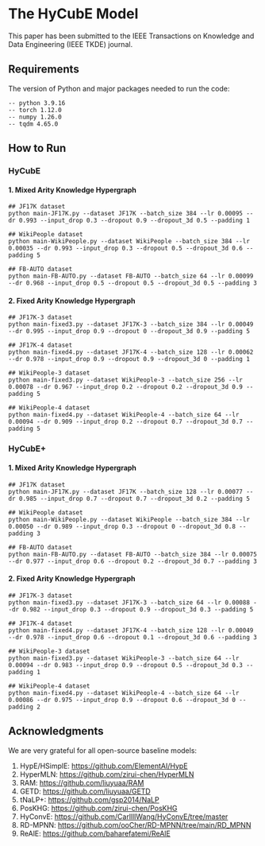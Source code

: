 # The HyCubE Model
This paper has been submitted to the IEEE Transactions on Knowledge and Data Engineering (IEEE TKDE) journal.



## Requirements
The version of Python and major packages needed to run the code:
   
    -- python 3.9.16
    -- torch 1.12.0
    -- numpy 1.26.0
    -- tqdm 4.65.0



## How to Run

### HyCubE

#### 1. Mixed Arity Knowledge Hypergraph
```
## JF17K dataset
python main-JF17K.py --dataset JF17K --batch_size 384 --lr 0.00095 --dr 0.993 --input_drop 0.3 --dropout 0.9 --dropout_3d 0.5 --padding 1

## WikiPeople dataset
python main-WikiPeople.py --dataset WikiPeople --batch_size 384 --lr 0.00035 --dr 0.993 --input_drop 0.3 --dropout 0.5 --dropout_3d 0.6 --padding 5

## FB-AUTO dataset
python main-FB-AUTO.py --dataset FB-AUTO --batch_size 64 --lr 0.00099 --dr 0.968 --input_drop 0.5 --dropout 0.5 --dropout_3d 0.5 --padding 3
```

#### 2. Fixed Arity Knowledge Hypergraph
```
## JF17K-3 dataset
python main-fixed3.py --dataset JF17K-3 --batch_size 384 --lr 0.00049 --dr 0.995 --input_drop 0.9 --dropout 0 --dropout_3d 0.9 --padding 5

## JF17K-4 dataset
python main-fixed4.py --dataset JF17K-4 --batch_size 128 --lr 0.00062 --dr 0.978 --input_drop 0.9 --dropout 0.9 --dropout_3d 0 --padding 1

## WikiPeople-3 dataset
python main-fixed3.py --dataset WikiPeople-3 --batch_size 256 --lr 0.00078 --dr 0.967 --input_drop 0.2 --dropout 0.2 --dropout_3d 0.9 --padding 5

## WikiPeople-4 dataset
python main-fixed4.py --dataset WikiPeople-4 --batch_size 64 --lr 0.00094 --dr 0.909 --input_drop 0.2 --dropout 0.7 --dropout_3d 0.7 --padding 5
```



### HyCubE+

#### 1. Mixed Arity Knowledge Hypergraph
```
## JF17K dataset
python main-JF17K.py --dataset JF17K --batch_size 128 --lr 0.00077 --dr 0.985 --input_drop 0.7 --dropout 0.7 --dropout_3d 0.2 --padding 5

## WikiPeople dataset
python main-WikiPeople.py --dataset WikiPeople --batch_size 384 --lr 0.00050 --dr 0.989 --input_drop 0.3 --dropout 0 --dropout_3d 0.8 --padding 3

## FB-AUTO dataset
python main-FB-AUTO.py --dataset FB-AUTO --batch_size 384 --lr 0.00075 --dr 0.977 --input_drop 0.6 --dropout 0.2 --dropout_3d 0.7 --padding 3
```

#### 2. Fixed Arity Knowledge Hypergraph
```
## JF17K-3 dataset
python main-fixed3.py --dataset JF17K-3 --batch_size 64 --lr 0.00088 --dr 0.982 --input_drop 0.3 --dropout 0.9 --dropout_3d 0.3 --padding 5

## JF17K-4 dataset
python main-fixed4.py --dataset JF17K-4 --batch_size 128 --lr 0.00049 --dr 0.978 --input_drop 0.6 --dropout 0.1 --dropout_3d 0.6 --padding 3

## WikiPeople-3 dataset
python main-fixed3.py --dataset WikiPeople-3 --batch_size 64 --lr 0.00094 --dr 0.983 --input_drop 0.9 --dropout 0.5 --dropout_3d 0.3 --padding 1

## WikiPeople-4 dataset
python main-fixed4.py --dataset WikiPeople-4 --batch_size 64 --lr 0.00086 --dr 0.975 --input_drop 0.9 --dropout 0.6 --dropout_3d 0 --padding 2
```





## Acknowledgments
We are very grateful for all open-source baseline models:

1. HypE/HSimplE: https://github.com/ElementAI/HypE
2. HyperMLN: https://github.com/zirui-chen/HyperMLN
3. RAM: https://github.com/liuyuaa/RAM
4. GETD: https://github.com/liuyuaa/GETD
5. tNaLP+: https://github.com/gsp2014/NaLP
6. PosKHG: https://github.com/zirui-chen/PosKHG
7. HyConvE: https://github.com/CarllllWang/HyConvE/tree/master
8. RD-MPNN: https://github.com/ooCher/RD-MPNN/tree/main/RD_MPNN
9. ReAlE: https://github.com/baharefatemi/ReAlE
